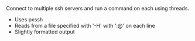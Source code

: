 Connect to multiple ssh servers and run a command on each using threads.

- Uses pxssh
- Reads from a file specified with '-H' with '<user>:<passwd>@<hostname>' on each line
- Slightly formatted output
